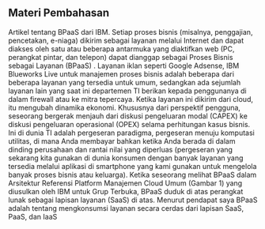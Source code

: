 ## Materi Pembahasan
Artikel tentang BPaaS dari IBM.
	Setiap proses bisnis (misalnya, penggajian, pencetakan, e-niaga) dikirim sebagai layanan melalui Internet dan dapat diakses oleh satu atau beberapa antarmuka yang diaktifkan web (PC, perangkat pintar, dan telepon) dapat dianggap sebagai Proses Bisnis sebagai Layanan (BPaaS) . Layanan iklan seperti Google Adsense, IBM Blueworks Live untuk manajemen proses bisnis adalah beberapa dari beberapa layanan yang tersedia untuk umum, sedangkan ada sejumlah layanan lain yang saat ini departemen TI berikan kepada penggunanya di dalam firewall atau ke mitra tepercaya.
	Ketika layanan ini dikirim dari cloud, itu mengubah dinamika ekonomi. Khususnya dari perspektif pengguna, seseorang bergerak menjauh dari diskusi pengeluaran modal (CAPEX) ke diskusi pengeluaran operasional (OPEX) selama perhitungan kasus bisnis. Ini di dunia TI adalah pergeseran paradigma, pergeseran menuju komputasi utilitas, di mana Anda membayar bahkan ketika Anda berada di dalam dinding perusahaan dan rantai nilai yang diperluas (pergeseran yang sekarang kita gunakan di dunia konsumen dengan banyak layanan yang tersedia melalui aplikasi di smartphone yang kami gunakan untuk mengelola banyak proses bisnis atau keluarga).
	Ketika seseorang melihat BPaaS dalam Arsitektur Referensi Platform Manajemen Cloud Umum (Gambar 1) yang diusulkan oleh IBM untuk Grup Terbuka, BPaaS duduk di atas perangkat lunak sebagai lapisan layanan (SaaS) di atas. Menurut pendapat saya BPaaS adalah tentang mengkonsumsi layanan secara cerdas dari lapisan SaaS, PaaS, dan IaaS
